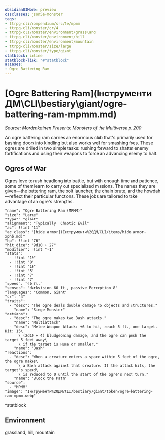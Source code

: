```yaml
---
obsidianUIMode: preview
cssclasses: json5e-monster
tags:
- ttrpg-cli/compendium/src/5e/mpmm
- ttrpg-cli/monster/cr/4
- ttrpg-cli/monster/environment/grassland
- ttrpg-cli/monster/environment/hill
- ttrpg-cli/monster/environment/mountain
- ttrpg-cli/monster/size/large
- ttrpg-cli/monster/type/giant
statblock: inline
statblock-link: "#^statblock"
aliases:
- Ogre Battering Ram
---
```

# [Ogre Battering Ram](Інструменти ДМ\CLI\bestiary\giant/ogre-battering-ram-mpmm.md)
*Source: Mordenkainen Presents: Monsters of the Multiverse p. 200*  

An ogre battering ram carries an enormous club that's primarily used for bashing doors into kindling but also works well for smashing foes. These ogres are drilled in two simple tasks: rushing forward to shatter enemy fortifications and using their weapons to force an advancing enemy to halt.

## Ogres of War

Ogres love to rush headlong into battle, but with enough time and patience, some of them learn to carry out specialized missions. The names they are given—the battering ram, the bolt launcher, the chain brute, and the howdah—reflect their particular functions. These jobs are tailored to take advantage of an ogre's strengths.

```statblock
"name": "Ogre Battering Ram (MPMM)"
"size": "Large"
"type": "giant"
"alignment": "Typically  Chaotic Evil"
"ac": !!int "11"
"ac_class": "[hide armor](Інструменти%20ДМ/CLI/items/hide-armor-xphb.md)"
"hp": !!int "76"
"hit_dice": "9d10 + 27"
"modifier": !!int "-1"
"stats":
  - !!int "19"
  - !!int "8"
  - !!int "16"
  - !!int "5"
  - !!int "7"
  - !!int "7"
"speed": "40 ft."
"senses": "darkvision 60 ft., passive Perception 8"
"languages": "Common, Giant"
"cr": "4"
"traits":
  - "desc": "The ogre deals double damage to objects and structures."
    "name": "Siege Monster"
"actions":
  - "desc": "The ogre makes two Bash attacks."
    "name": "Multiattack"
  - "desc": "Melee Weapon Attack: +6 to hit, reach 5 ft., one target. Hit: 15\
      \ (2d10 + 4) bludgeoning damage, and the ogre can push the target 5 feet away\
      \ if the target is Huge or smaller."
    "name": "Bash"
"reactions":
  - "desc": "When a creature enters a space within 5 feet of the ogre, the ogre makes\
      \ a Bash attack against that creature. If the attack hits, the target's speed\
      \ is reduced to 0 until the start of the ogre's next turn."
    "name": "Block the Path"
"source":
  - "MPMM"
"image": "Інструменти%20ДМ/CLI/bestiary/giant/token/ogre-battering-ram-mpmm.webp"
```
^statblock

## Environment

grassland, hill, mountain